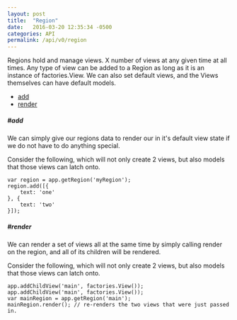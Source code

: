 ```yaml
---
layout: post
title:  "Region"
date:   2016-03-20 12:35:34 -0500
categories: API
permalink: /api/v0/region
---
```



<p>Regions hold and manage views. X number of views at any given time at all times. Any type of view can be added to a Region as long as it is an instance of factories.View. We can also set default views, and the Views themselves can have default models.</p>
<ul class="list navigation-links">
    <li class="left clear-left"><a href="#add">add</a></li>
    <li class="left clear-left"><a href="#render">render</a></li>
</ul>
<h5 id="add" class="title-headline">#add</h5>
<p>We can simply give our regions data to render our in it's default view state if we do not have to do anything special.</p>
<div class="card">
    <div class="card-content code-step">
        <p>Consider the following, which will not only create 2 views, but also models that those views can latch onto.</p>
        <pre class="code code-section"><code class="language-javascript">var region = app.getRegion('myRegion');
region.add([{
    text: 'one'
}, {
    text: 'two'
}]);</code></pre>
    </div>
</div>
<h5 id="render" class="title-headline">#render</h5>
<p>We can render a set of views all at the same time by simply calling render on the region, and all of its children will be rendered.</p>
<div class="card">
    <div class="card-content code-step">
        <p>Consider the following, which will not only create 2 views, but also models that those views can latch onto.</p>
        <pre class="code code-section"><code class="language-javascript">app.addChildView('main', factories.View());
app.addChildView('main', factories.View());
var mainRegion = app.getRegion('main');
mainRegion.render(); // re-renders the two views that were just passed in.</code></pre>
    </div>
</div>